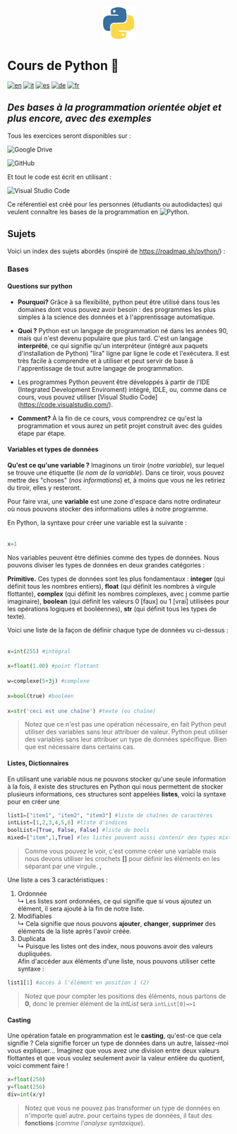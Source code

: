 <p  align="center">

<img  src="assets/python.gif"  alt="Python Logo"  width="75"  height="75">

</p>

# Cours de Python 🐍

[![en](https://img.shields.io/badge/lang-en-white.svg)](https://github.com/crippaemanuele/python/blob/master/README.md)
[![it](https://img.shields.io/badge/lang-it-blue.svg)](https://github.com/crippaemanuele/python/blob/master/README.it.md)
[![es](https://img.shields.io/badge/lang-es-red.svg)](https://github.com/crippaemanuele/python/blob/master/README.es.md)
[![de](https://img.shields.io/badge/lang-de-yellow.svg)](https://github.com/crippaemanuele/python/blob/master/README.de.md)
[![fr](https://img.shields.io/badge/lang-fr-purple.svg)](https://github.com/crippaemanuele/python/blob/master/README.fr.md)

## _Des bases à la programmation orientée objet et plus encore, avec des exemples_

Tous les exercices seront disponibles sur :

![Google Drive](https://img.shields.io/badge/Google%20Drive-4285F4?style=for-the-badge&logo=googledrive&logoColor=white)

![GitHub](https://img.shields.io/badge/GitHub-100000?style=for-the-badge&logo=github&logoColor=white)

Et tout le code est écrit en utilisant :

![Visual Studio Code](https://img.shields.io/badge/VSCode-0078D4?style=for-the-badge&logo=visual%20studio%20code&logoColor=white)

Ce référentiel est créé pour les personnes (étudiants ou autodidactes) qui veulent connaître les bases de la programmation en ![Python](https://img.shields.io/badge/Python-FFD43B?style=for-the-badge&logo=python&logoColor=blue).

## Sujets

Voici un index des sujets abordés (inspiré de <https://roadmap.sh/python/>) :

### Bases

#### Questions sur python

- **Pourquoi?** Grâce à sa flexibilité, python peut être utilisé dans tous les domaines dont vous pouvez avoir besoin : des programmes les plus simples à la science des données et à l'apprentissage automatique.

- **Quoi ?** Python est un langage de programmation né dans les années 90, mais qui n'est devenu populaire que plus tard. C'est un langage **interprété**, ce qui signifie qu'un interpréteur (intégré aux paquets d'installation de Python) "lira" ligne par ligne le code et l'exécutera. Il est très facile à comprendre et à utiliser et peut servir de base à l'apprentissage de tout autre langage de programmation.

- Les programmes Python peuvent être développés à partir de l'IDE (Integrated Development Enviroment) intégré, IDLE, ou, comme dans ce cours, vous pouvez utiliser [Visual Studio Code] (<https://code.visualstudio.com/>).

- **Comment?** À la fin de ce cours, vous comprendrez ce qu'est la programmation et vous aurez un petit projet construit avec des guides étape par étape.

#### Variables et types de données

 **Qu'est ce qu'une variable ?** Imaginons un tiroir (_notre variable_), sur lequel se trouve une étiquette (_le nom de la variable_). Dans ce tiroir, vous pouvez mettre des "choses" (_nos informations_) et, à moins que vous ne les retiriez du tiroir, elles y resteront.

 Pour faire vrai, une **variable** est une zone d'espace dans notre ordinateur où nous pouvons stocker des informations utiles à notre programme.

 En Python, la syntaxe pour créer une variable est la suivante :

 ```python

 x=1

 ```

 Nos variables peuvent être définies comme des types de données. Nous pouvons diviser les types de données en deux grandes catégories :

 **Primitive.** Ces types de données sont les plus fondamentaux : **integer** (qui définit tous les nombres entiers), **float** (qui définit les nombres à virgule flottante), **complex** (qui définit les nombres complexes, avec j comme partie imaginaire), **boolean** (qui définit les valeurs 0 [faux] ou 1 [vrai] utilisées pour les opérations logiques et booléennes), **str** (qui définit tous les types de texte).

 Voici une liste de la façon de définir chaque type de données vu ci-dessus :

 ```python

 x=int(255) #intégral

 x=float(1.00) #point flottant

 w=complexe(5+3j) #complexe

 x=bool(true) #booléen

 x=str('ceci est une chaîne') #texte (ou chaîne)

 ```

> Notez que ce n'est pas une opération nécessaire, en fait Python peut utiliser des variables sans leur attribuer de valeur.
> Python peut utiliser des variables sans leur attribuer un type de données spécifique.  Bien que
> est nécessaire dans certains cas.

#### Listes, Dictionnaires

En utilisant une variable nous ne pouvons stocker qu'une seule information à la fois, il existe des structures en Python qui nous permettent de stocker plusieurs informations, ces structures sont appelées **listes**, voici la syntaxe pour en créer une

```python
list1=["item1", "item2", "item3"] #liste de chaînes de caractères
intList=[1,2,3,4,5,6] #liste d'indices
boolList=[True, False, False] #liste de bools
mixed=["item",1,True] #les listes peuvent aussi contenir des types mixtes
```  

> Comme vous pouvez le voir, c'est comme créer une variable mais nous devons utiliser les
> crochets **[]** pour définir les éléments en les séparant par une virgule.
> **,**  

Une liste a ces 3 caractéristiques :

1. Ordonnée  
 ↳ Les listes sont ordonnées, ce qui signifie que si vous ajoutez un élément, il sera ajouté à la fin de notre liste.
2. Modifiables  
 ↳ Cela signifie que nous pouvons **ajouter**, **changer**, **supprimer** des éléments de la liste après l'avoir créée.
3. Duplicata  
 ↳ Puisque les listes ont des index, nous pouvons avoir des valeurs dupliquées.  
Afin d'accéder aux éléments d'une liste, nous pouvons utiliser cette syntaxe :

```python
list1[1] #accès à l'élément en position 1 (2)
```

> Notez que pour compter les positions des éléments, nous partons de **0**, donc le premier élément de la _intList_ sera ``intList[0]=>1``

#### Casting

Une opération fatale en programmation est le **casting**, qu'est-ce que cela signifie ? Cela signifie forcer un type de données dans un autre, laissez-moi vous expliquer...
Imaginez que vous avez une division entre deux valeurs flottantes et que vous voulez seulement avoir la valeur entière du quotient, voici comment faire !

 ```python
 x=float(250)
 y=float(256)
 div=int(x/y)

 ```

> Notez que vous ne pouvez pas transformer un type de données en n'importe quel autre.
> pour certains types de données, il faut des **fonctions** (_comme l'analyse syntaxique_).
